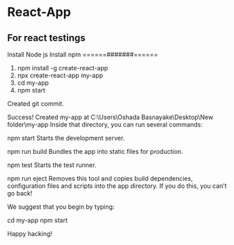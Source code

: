 # React-App
## For react testings
Install Node js
Install  npm
======#######====== 
1.	npm install -g create-react-app
2.	npx create-react-app my-app
3.	  cd my-app
4.	  npm start



Created git commit.

Success! Created my-app at C:\Users\Oshada Basnayake\Desktop\New folder\my-app
Inside that directory, you can run several commands:

  npm start
    Starts the development server.

  npm run build
    Bundles the app into static files for production.

  npm test
    Starts the test runner.

  npm run eject
    Removes this tool and copies build dependencies, configuration files
    and scripts into the app directory. If you do this, you can’t go back!

We suggest that you begin by typing:

  cd my-app
  npm start

Happy hacking!
